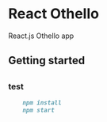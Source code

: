 <h1>React Othello</h1>
React.js Othello app

<h2>Getting started<h2>

### test
```markdown
    npm install
    npm start
